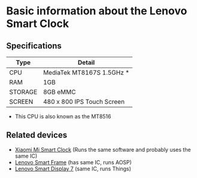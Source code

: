 # Basic information about the Lenovo Smart Clock

## Specifications
| Type | Detail |
| ---- | ------ |
| CPU  | MediaTek MT8167S 1.5GHz * |
| RAM  | 1GB |
| STORAGE | 8GB eMMC |
| SCREEN | 480 x 800 IPS Touch Screen |

* This CPU is also known as the MT8516

## Related devices
- [Xiaomi Mi Smart Clock](https://www.mi.com/global/product/mi-smart-clock/overview) (Runs the same software and probably uses the same IC)
- [Lenovo Smart Frame](https://www.lenovo.com/ca/en/virtual-reality-and-smart-devices/smart-home/smart-home-series/Lenovo-CD-3L501/p/ZZISZSDCD04) (has same IC, runs AOSP)
- [Lenovo Smart Display 7](https://www.lenovo.com/us/en/virtual-reality-and-smart-devices/smart-home/smart-home-series/Lenovo-CD-17302/p/ZZISZSDCD02) (same IC, runs Things)
